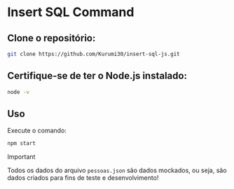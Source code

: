 # Insert SQL Command

## Clone o repositório:
```sh
git clone https://github.com/Kurumi30/insert-sql-js.git
```

## Certifique-se de ter o Node.js instalado:
```sh
node -v
```

## Uso

Execute o comando:
```sh
npm start
```

> [!important]
Todos os dados do arquivo `pessoas.json` são dados mockados, ou seja, são dados criados para fins de teste e desenvolvimento!
